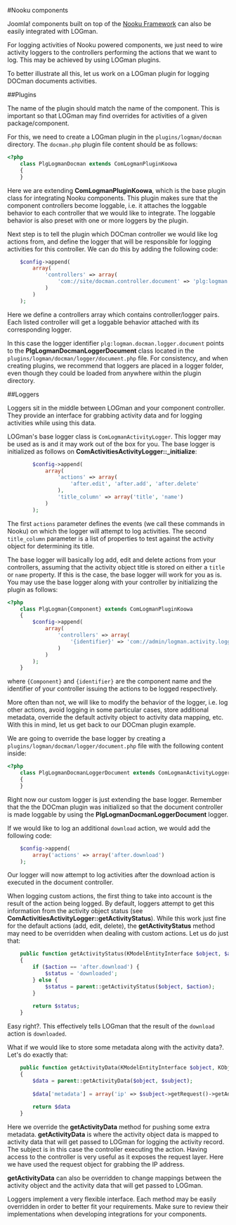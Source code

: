 #Nooku components

Joomla! components built on top of the [Nooku Framework](http://www.nooku.org) can also be easily integrated with LOGman.

For logging activities of Nooku powered components, we just need to wire activity loggers to the controllers performing the actions that we want to log. This may be 
achieved by using LOGman plugins.

To better illustrate all this, let us work on a LOGman plugin for logging DOCman documents activities.

##Plugins

The name of the plugin should match the name of the component. This is important so that LOGman may find overrides for activities of a given package/component.

For this, we need to create a LOGman plugin in the `plugins/logman/docman` directory. The `docman.php` plugin file content should be as follows:

```php
<?php
	class PlgLogmanDocman extends ComLogmanPluginKoowa
	{
	}
``` 

Here we are extending **ComLogmanPluginKoowa**, which is the base plugin class for integrating Nooku components. This plugin makes sure that the component controllers become loggable, i.e. it attaches the loggable behavior to each controller that we would like to integrate. The loggable behavior is also preset with one or more loggers by the plugin.

Next step is to tell the plugin which DOCman controller we would like log actions from, and define the logger that will be responsible for logging activities for this controller. We can do this by adding the following code:

```php
 	$config->append(
 		array(
    		'controllers' => array(
        		'com://site/docman.controller.document' => 'plg:logman.docman.logger.document'
    	    )                              
    	)
	);
```

Here we define a controllers array which contains controller/logger pairs. Each listed controller will get a loggable behavior attached with its corresponding logger.

In this case the logger identifier `plg:logman.docman.logger.document` points to the **PlgLogmanDocmanLoggerDocument** class located in the `plugins/logman/docman/logger/document.php` file. For consistency, and when creating plugins, we recommend that loggers are placed in a logger folder, even though they could be loaded from anywhere within the plugin directory.

##Loggers

Loggers sit in the middle between LOGman and your component controller. They provide an interface for grabbing activity data and for logging activities while using this data.

LOGman's base logger class is `ComLogmanActivityLogger`. This logger may be used as is and it may work out of the box for you. The base logger is initialized as follows on **ComActivitiesActivityLogger::_initialize**:

```php
        $config->append(
        	array(
        		'actions' => array(
        			'after.edit', 'after.add', 'after.delete'
        		),
        		'title_column' => array('title', 'name')
        	)
        );          
```

The first `actions` parameter defines the events (we call these commands in Nooku) on which the logger will attempt to log activities. The second `title_column` parameter is a list of properties to test against the activity object for determining its title.

The base logger will basically log add, edit and delete actions from your controllers, assuming that the activity object title is stored on either a `title` or `name` property. If this is the case, the base logger will work for you as is. You may use the base logger along with your controller by initializing the plugin as follows:

```php
<?php
	class PlgLogman{Component} extends ComLogmanPluginKoowa
	{
	 	$config->append(
 			array(
 				'controllers' => array(
 					'{identifier}' => 'com://admin/logman.activity.logger'
 				)
 			)
		);
	}
```

where `{Component}` and `{identifier}` are the component name and the identifier of your controller issuing the actions to be logged respectively.

More often than not, we will like to modify the behavior of the logger, i.e. log other actions, avoid logging in some particular cases, store additional metadata, override the default activity object to activity data mapping, etc. With this in mind, let us get back to our DOCman plugin example.

We are going to override the base logger by creating a `plugins/logman/docman/logger/document.php` file with the following content inside:

```php
<?php
	class PlgLogmanDocmanLoggerDocument extends ComLogmanActivityLogger
	{
	}
```

Right now our custom logger is just extending the base logger. Remember that the the DOCman plugin was initialized so that the document controller is made loggable by using the **PlgLogmanDocmanLoggerDocument** logger.

If we would like to log an additional `download` action, we would add the following code:

```php
	$config->append(
		array('actions' => array('after.download')
	);
```

Our logger will now attempt to log activities after the download action is executed in the document controller.

When logging custom actions, the first thing to take into account is the result of the action being logged. By default, loggers attempt to get this information from the activity object status (see **ComActivitiesActivityLogger::getActivityStatus**). While this work just fine for the default actions (add, edit, delete), the **getActivityStatus** method may need to be overridden when dealing with custom actions. Let us do just that:

```php
	public function getActivityStatus(KModelEntityInterface $object, $action = null)
    {
    	if ($action == 'after.download') {
    		$status = 'downloaded';
    	} else {
    		$status = parent::getActivityStatus($object, $action);
    	}
    	
    	return $status;
    }
```

Easy right?. This effectively tells LOGman that the result of the `download` action is `downloaded`.

What if we would like to store some metadata along with the activity data?. Let's do exactly that:

```php
	public function getActivityData(KModelEntityInterface $object, KObjectIdentifierInterface $subject)
	{
		$data = parent::getActivityData($object, $subject);
		
		$data['metadata'] = array('ip' => $subject->getRequest()->getAddress());
		
		return $data
	}
```

Here we override the **getActivityData** method for pushing some extra metadata. **getActivityData** is where the activity object data is mapped to activity data that will get passed to LOGman for logging the activity record. The subject is in this case the controller executing the action. Having access to the controller is very useful as it exposes the request layer. Here we have used the request object for grabbing the IP address.

**getActivityData** can also be overridden to change mappings between the activity object and the activity data that will get passed to LOGman.
 
Loggers implement a very flexible interface. Each method may be easily overridden in order to better fit your requirements. Make sure to review their implementations when developing integrations for your components.




















